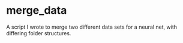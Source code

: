 # merge_data
A script I wrote to merge two different data sets for a neural net, with differing folder structures.
